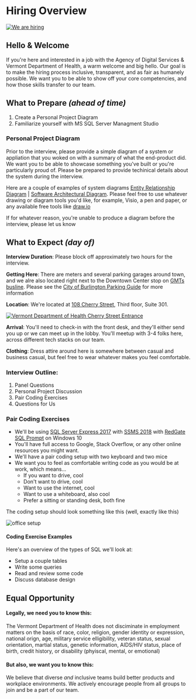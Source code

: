 # Hiring Overview

[![We are hiring][1]][2]

## Hello & Welcome

If you're here and interested in a job with the Agency of Digital Services & Vermont Department of Health, a warm welcome and big hello.   Our goal is to make the hiring process inclusive, transparent, and as fair as humanely possible.  We want you to be able to show off your core competencies, and how those skills transfer to our team.

## What to Prepare *(ahead of time)*

1. Create a Personal Project Diagram
2. Familiarize yourself with MS SQL Server Managment Studio

### Personal Project Diagram

Prior to the interview, please provide a simple diagram of a system or appliation that you woked on with a summary of what the end-product did.  We want you to be able to showcase something you've built or you're particularly proud of. Please be prepared to provide techinical details about the system during the interview.

Here are a couple of examples of system diagrams [Entity Relationship Diagram][6] | [Software Architectural Diagram][7]. Please feel free to use whatever drawing or diagram tools you'd like, for example, Visio, a pen and paper, or any available free tools like [draw.io][9]

If for whatever reason, you're unable to produce a diagram before the interview, please let us know 


## What to Expect *(day of)*

**Interview Duration**: Please block off approximately two hours for the interview.

**Getting Here**: There are meters and several parking garages around town, and we alre also located right next to the Downtown Center stop on [GMTs busline][14]. Please see the [City of Burlington Parking Guide][13] for more information

**Location**: We're located at [108 Cherry Street][10], Third floor, Suite 301.  

[![Vermont Department of Health Cherry Street Entrance][11]][12]

**Arrival**: You'll need to check-in with the front desk, and they'll either send you up or we can meet up in the lobby.  You'll meetup with 3-4 folks here, across different tech stacks on our team.

**Clothing**: Dress attire around here is somewhere between casual and business casual, but feel free to wear whatever makes you feel comfortable.

### Interview Outline:

1. Panel Questions
2. Personal Project Discussion
3. Pair Coding Exercises
4. Questions for Us

### Pair Coding Exercises

* We'll be using [SQL Server Express 2017][4] with [SSMS 2018][3] with [RedGate SQL Prompt][5] on Windows 10 
* You'll have full access to Google, Stack Overflow, or any other online resources you might want.
* We'll have a pair coding setup with two keyboard and two mice
* We want you to feel as comfortable writing code as you would be at work, which means...
  * If you want to drive, cool
  * Don't want to drive, cool
  * Want to use the internet, cool
  * Want to use a whiteboard, also cool
  * Prefer a sitting or standing desk, both fine

The coding setup should look something like this (well, exactly like this)

![office setup][8]

#### Coding Exercise Examples

Here's an overview of the types of SQL we'll look at:

* Setup a couple tables
* Write some queries
* Read and review some code
* Discuss database design 

## Equal Opportunity

#### Legally, we need you to know this:

The Vermont Department of Health does not disciminate in employment matters on the basis of race, color, religion, gender identity or expression, national orign, age, military service elligibility, veteran status, sexual orientation, martial status, genetic information, AIDS/HIV status, place of birth, credit history, or disability (phyiscal, mental, or emotional)

#### But also, we want you to know this:

We believe that diverse *and* inclusive teams build better products and workplace environments.  We actively encourage people from all groups to join and be a part of our team.

[1]: https://img.shields.io/badge/Hiring-Yes-green.svg
[2]: https://humanresources.vermont.gov/talent-acquisition/successfactors-recruiting/successfactors-first-time-login
[3]: https://docs.microsoft.com/en-us/sql/ssms/download-sql-server-management-studio-ssms
[4]: https://www.microsoft.com/en-us/sql-server/sql-server-downloads
[5]: https://www.red-gate.com/products/sql-development/sql-prompt/
[6]: https://i.imgur.com/3pF4vzs.png
[7]: https://i.imgur.com/8TF8Niv.png
[8]: https://i.imgur.com/myDfIbQl.png
[9]: https://www.draw.io/
[10]: https://www.google.com/maps/place/108+Cherry+St,+Burlington,+VT+05401/
[11]: https://i.imgur.com/bmkHy9Ml.png
[12]: https://www.google.com/maps/@44.4792551,-73.2138143,3a,75y,6.07h,82.04t/data=!3m7!1e1!3m5!1soZtO_DFW4FHeZw4j4gcGxA!2e0!6s%2F%2Fgeo2.ggpht.com%2Fcbk%3Fpanoid%3DoZtO_DFW4FHeZw4j4gcGxA%26output%3Dthumbnail%26cb_client%3Dmaps_sv.tactile.gps%26thumb%3D2%26w%3D203%26h%3D100%26yaw%3D311.1357%26pitch%3D0%26thumbfov%3D100!7i13312!8i6656
[13]: https://www.burlingtonvt.gov/DPW/Parking
[14]: http://ridegmt.com/gmt-schedules/
